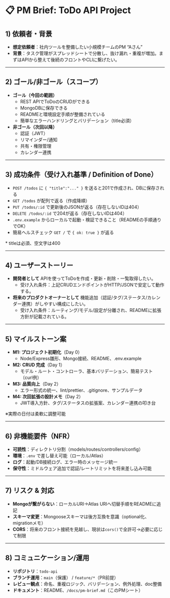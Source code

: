 # 📋 PM Brief: ToDo API Project

## 1) 依頼者・背景
- **想定依頼者**：社内ツールを整備したい小規模チームのPM “Aさん”
- **背景**：タスク管理がスプレッドシートで分散し、抜け漏れ・重複が増加。まずはAPIから整えて後続のフロントやCLIに繋げたい。

---

## 2) ゴール/非ゴール（スコープ）
- **ゴール（今回の範囲）**
  - REST APIでToDoのCRUDができる
  - MongoDBに保存できる
  - READMEと環境設定手順が整備されている
  - 簡単なエラーハンドリングとバリデーション（title必須）
- **非ゴール（次回以降）**
  - 認証（JWT）
  - リマインダー/通知
  - 共有・権限管理
  - カレンダー連携

---

## 3) 成功条件（受け入れ基準 / Definition of Done）
- `POST /todos` に `{ "title":"..." }` を送ると201で作成され、DBに保存される
- `GET /todos` が配列で返る（作成降順）
- `PUT /todos/:id` で更新後のJSONが返る（存在しないIDは404）
- `DELETE /todos/:id` で204が返る（存在しないIDは404）
- `.env.example` からローカルで起動・検証できること（READMEの手順通りでOK）
- 簡易ヘルスチェック `GET /` で `{ ok: true }` が返る

\* titleは必須、空文字は400

---

## 4) ユーザーストーリー
- **開発者として** APIを使ってToDoを作成・更新・削除・一覧取得したい。  
  - 受け入れ条件：上記CRUDエンドポイントがHTTP/JSONで安定して動作する。
- **将来のプロダクトオーナーとして** 機能追加（認証/タグ/ステータス/カレンダー連携）がしやすい構成にしたい。  
  - 受け入れ条件：ルーティング/モデル/設定が分離され、READMEに拡張方針が記載されている。

---

## 5) マイルストーン案
- **M1: プロジェクト初期化**（Day 0）
  - Node/Express雛形、Mongo接続、README、.env.example
- **M2: CRUD 完成**（Day 1）
  - モデル・ルート・コントローラ、基本バリデーション、簡易テスト（curl例）
- **M3: 品質向上**（Day 2）
  - エラー形式の統一、lint/prettier、.gitignore、サンプルデータ
- **M4: 次回拡張の設計メモ**（Day 2）
  - JWT導入方針、タグ/ステータスの拡張案、カレンダー連携の叩き台

※実際の日付は柔軟に調整可能

---

## 6) 非機能要件（NFR）
- **可読性**：ディレクトリ分割（models/routes/controllers/config）
- **環境**：`.env` で差し替え可能（ローカル/Atlas）
- **ログ**：起動/DB接続ログ、エラー時のメッセージ統一
- **保守性**：ミドルウェア追加で認証/レートリミットを将来差し込み可能

---

## 7) リスク & 対応
- **Mongoが繋がらない**：ローカルURI→Atlas URIへ切替手順をREADMEに追記
- **スキーマ変更**：Mongooseスキーマは後方互換を意識（optional化、migrationメモ）
- **CORS**：将来のフロント接続を見越し、現状は`cors()`で全許可→必要に応じて制限

---

## 8) コミュニケーション/運用
- **リポジトリ**：`todo-api`  
- **ブランチ運用**：`main`（保護） / `feature/*`（PR前提）  
- **レビュー観点**：命名、重複ロジック、バリデーション、例外処理、doc整備  
- **ドキュメント**：README、`/docs/pm-brief.md`（このPMシート）

